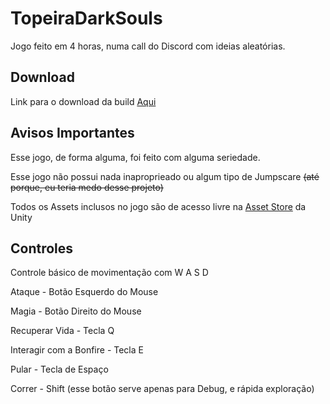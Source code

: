 # TopeiraDarkSouls

Jogo feito em 4 horas, numa call do Discord com ideias aleatórias.

## Download

Link para o download da build [Aqui](https://github.com/NicolasLucio/TopeiraDarkSouls/releases/download/0.2/UnityBuild.WIN.7z)

## Avisos Importantes 

Esse jogo, de forma alguma, foi feito com alguma seriedade.

Esse jogo não possui nada inaproprieado ou algum tipo de Jumpscare ~~(até porque, eu teria medo desse projeto)~~

Todos os Assets inclusos no jogo são de acesso livre na [Asset Store](https://assetstore.unity.com) da Unity

## Controles

Controle básico de movimentação com W A S D

Ataque - Botão Esquerdo do Mouse

Magia - Botão Direito do Mouse

Recuperar Vida - Tecla Q

Interagir com a Bonfire - Tecla E

Pular - Tecla de Espaço

Correr - Shift (esse botão serve apenas para Debug, e rápida exploração)


